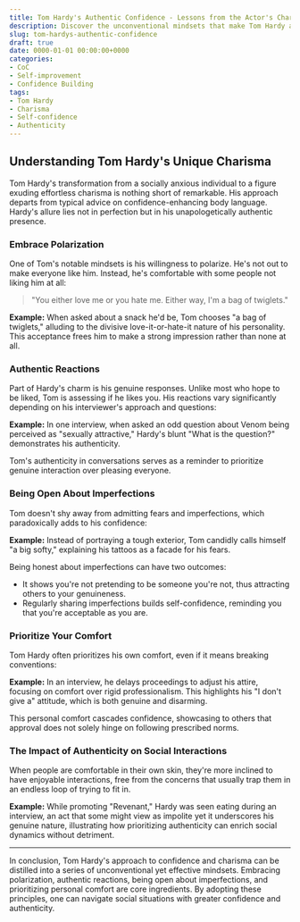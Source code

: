 ```yaml
---
title: Tom Hardy's Authentic Confidence - Lessons from the Actor's Charismatic Presence
description: Discover the unconventional mindsets that make Tom Hardy a beacon of confident charisma and learn how you can adopt these principles for yourself.
slug: tom-hardys-authentic-confidence
draft: true
date: 0000-01-01 00:00:00+0000
categories:
- CoC
- Self-improvement
- Confidence Building
tags:
- Tom Hardy
- Charisma
- Self-confidence
- Authenticity 
---
```


## Understanding Tom Hardy's Unique Charisma

Tom Hardy's transformation from a socially anxious individual to a figure exuding effortless charisma is nothing short of remarkable. His approach departs from typical advice on confidence-enhancing body language. Hardy's allure lies not in perfection but in his unapologetically authentic presence.

### Embrace Polarization

One of Tom's notable mindsets is his willingness to polarize. He's not out to make everyone like him. Instead, he's comfortable with some people not liking him at all:

> "You either love me or you hate me. Either way, I'm a bag of twiglets."

**Example:** When asked about a snack he'd be, Tom chooses "a bag of twiglets," alluding to the divisive love-it-or-hate-it nature of his personality. This acceptance frees him to make a strong impression rather than none at all.

### Authentic Reactions

Part of Hardy's charm is his genuine responses. Unlike most who hope to be liked, Tom is assessing if he likes you. His reactions vary significantly depending on his interviewer's approach and questions:

**Example:** In one interview, when asked an odd question about Venom being perceived as "sexually attractive," Hardy's blunt "What is the question?" demonstrates his authenticity.

Tom's authenticity in conversations serves as a reminder to prioritize genuine interaction over pleasing everyone.

### Being Open About Imperfections

Tom doesn't shy away from admitting fears and imperfections, which paradoxically adds to his confidence:

**Example:** Instead of portraying a tough exterior, Tom candidly calls himself "a big softy," explaining his tattoos as a facade for his fears.

Being honest about imperfections can have two outcomes:

- It shows you're not pretending to be someone you're not, thus attracting others to your genuineness.
- Regularly sharing imperfections builds self-confidence, reminding you that you're acceptable as you are.

### Prioritize Your Comfort

Tom Hardy often prioritizes his own comfort, even if it means breaking conventions:

**Example:** In an interview, he delays proceedings to adjust his attire, focusing on comfort over rigid professionalism. This highlights his "I don't give a" attitude, which is both genuine and disarming.

This personal comfort cascades confidence, showcasing to others that approval does not solely hinge on following prescribed norms.

### The Impact of Authenticity on Social Interactions

When people are comfortable in their own skin, they're more inclined to have enjoyable interactions, free from the concerns that usually trap them in an endless loop of trying to fit in.

**Example:** While promoting "Revenant," Hardy was seen eating during an interview, an act that some might view as impolite yet it underscores his genuine nature, illustrating how prioritizing authenticity can enrich social dynamics without detriment.

---

In conclusion, Tom Hardy's approach to confidence and charisma can be distilled into a series of unconventional yet effective mindsets. Embracing polarization, authentic reactions, being open about imperfections, and prioritizing personal comfort are core ingredients. By adopting these principles, one can navigate social situations with greater confidence and authenticity.
